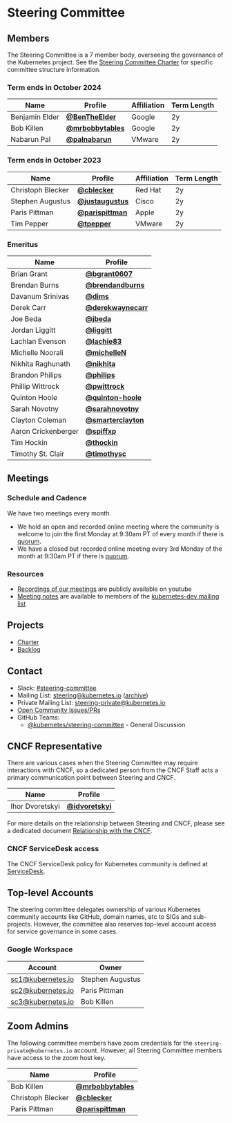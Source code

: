 # Steering Committee

## Members

The Steering Committee is a 7 member body, overseeing the governance of the
Kubernetes project. See the [Steering Committee Charter](charter.md) for
specific committee structure information.

### Term ends in October 2024

| Name | Profile | Affiliation | Term Length |
| ---- | ------- | ----------- | ----------- |
| Benjamin Elder | **[@BenTheElder](https://github.com/bentheelder)** | Google | 2y |
| Bob Killen | **[@mrbobbytables](https://github.com/mrbobbytables)** | Google | 2y |
| Nabarun Pal | **[@palnabarun](https://github.com/palnabarun)** | VMware | 2y |

### Term ends in October 2023

| Name | Profile | Affiliation | Term Length |
| ---- | ------- | ----------- | ----------- |
| Christoph Blecker | **[@cblecker](https://github.com/cblecker)** | Red Hat | 2y |
| Stephen Augustus | **[@justaugustus](https://github.com/justaugustus)** | Cisco | 2y |
| Paris Pittman | **[@parispittman](https://github.com/parispittman)** | Apple | 2y |
| Tim Pepper | **[@tpepper](https://github.com/tpepper)** | VMware | 2y |

### Emeritus

| Name | Profile |
| ---- | ------- |
| Brian Grant | **[@bgrant0607](https://github.com/bgrant0607)** |
| Brendan Burns | **[@brendandburns](https://github.com/brendandburns)** |
| Davanum Srinivas | **[@dims](https://github.com/dims)** |
| Derek Carr | **[@derekwaynecarr](https://github.com/derekwaynecarr)** |
| Joe Beda | **[@jbeda](https://github.com/jbeda)** |
| Jordan Liggitt | **[@liggitt](https://github.com/liggitt)** |
| Lachlan Evenson | **[@lachie83](https://github.com/lachie83)** |
| Michelle Noorali | **[@michelleN](https://github.com/michelleN)** |
| Nikhita Raghunath | **[@nikhita](https://github.com/nikhita)** |
| Brandon Philips | **[@philips](https://github.com/philips)** |
| Phillip Wittrock | **[@pwittrock](https://github.com/pwittrock)** |
| Quinton Hoole | **[@quinton-hoole](https://github.com/quinton-hoole)** |
| Sarah Novotny | **[@sarahnovotny](https://github.com/sarahnovotny)** |
| Clayton Coleman | **[@smarterclayton](https://github.com/smarterclayton)** |
| Aaron Crickenberger | **[@spiffxp](https://github.com/spiffxp)** |
| Tim Hockin | **[@thockin](https://github.com/thockin)** |
| Timothy St. Clair | **[@timothysc](https://github.com/timothysc)** |

## Meetings

### Schedule and Cadence

We have two meetings every month.

- We hold an open and recorded online meeting where the community is welcome to join the first Monday at 9:30am PT of every month if there is [quorum](charter.md#quorum).
- We have a closed but recorded online meeting every 3rd Monday of the month at 9:30am PT if there is [quorum](charter.md#quorum).

### Resources

- [Recordings of our meetings](https://www.youtube.com/watch?v=YAzgJRQxsdc&list=PL69nYSiGNLP1yP1B_nd9-drjoxp0Q14qM) are publicly available on youtube
- [Meeting notes](https://bit.ly/k8s-steering-wd) are available to members of the [kubernetes-dev mailing list](https://groups.google.com/forum/#!forum/kubernetes-dev)

## Projects

- [Charter](charter.md)
- [Backlog](https://github.com/orgs/kubernetes/projects/40)

## Contact

- Slack: [#steering-committee](https://kubernetes.slack.com/messages/steering-committee)
- Mailing List: steering@kubernetes.io ([archive](https://groups.google.com/a/kubernetes.io/forum/#!forum/steering))
- Private Mailing List: steering-private@kubernetes.io
- [Open Community Issues/PRs](https://github.com/kubernetes/community/labels/committee%2Fsteering)
- GitHub Teams:
  - [@kubernetes/steering-committee](https://github.com/orgs/kubernetes/teams/steering-committee) - General Discussion

## CNCF Representative

There are various cases when the Steering Committee may require interactions with CNCF, so a dedicated person from the CNCF Staff acts a primary communication point between Steering and CNCF.

| Name | Profile |
| ---- | ------- |
| Ihor Dvoretskyi | **[@idvoretskyi](https://github.com/idvoretskyi)** |

For more details on the relationship between Steering and CNCF, please see a
dedicated document [Relationship with the CNCF](operations/cncf-and-k8s.md).

### CNCF ServiceDesk access

The CNCF ServiceDesk policy for Kubernetes community is defined at [ServiceDesk](operations/service-desk.md).

## Top-level Accounts

The steering committee delegates ownership of various Kubernetes community accounts like GitHub, domain names, etc to SIGs and sub-projects. However, the committee also reserves top-level account access for service governance in some cases.

### Google Workspace

| Account | Owner |
| ------- | ----- |
| sc1@kubernetes.io | Stephen Augustus |
| sc2@kubernetes.io | Paris Pittman |
| sc3@kubernetes.io | Bob Killen |

## Zoom Admins

The following committee members have zoom credentials for the `steering-private@kubernetes.io` account.
However, all Steering Committee members have access to the zoom host key.

| Name | Profile |
| ---- | ------- |
| Bob Killen | **[@mrbobbytables](https://github.com/mrbobbytables)** |
| Christoph Blecker | **[@cblecker](https://github.com/cblecker)** |
| Paris Pittman | **[@parispittman](https://github.com/parispittman)** |
